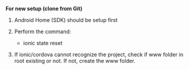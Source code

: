 **For new setup (clone from Git)**

1. Android Home (SDK) should be setup first

2. Perform the command:
    - ionic state reset

3. If ionic/cordova cannot recognize the project, check if www folder in root existing or not. If not, create the www folder.


